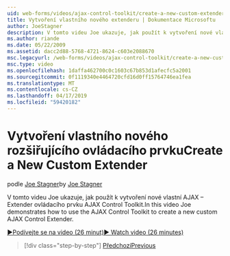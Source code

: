 ```yaml
---
uid: web-forms/videos/ajax-control-toolkit/create-a-new-custom-extender
title: Vytvoření vlastního nového extenderu | Dokumentace Microsoftu
author: JoeStagner
description: V tomto videu Joe ukazuje, jak použít k vytvoření nové vlastní AJAX – Extender ovládacího prvku AJAX Control Toolkit.
ms.author: riande
ms.date: 05/22/2009
ms.assetid: dacc2d88-5768-4721-8624-c603e2088670
msc.legacyurl: /web-forms/videos/ajax-control-toolkit/create-a-new-custom-extender
msc.type: video
ms.openlocfilehash: 1daffa462700c0c1603c67b853d1afecfc5a2001
ms.sourcegitcommit: 0f1119340e4464720cfd16d0ff15764746ea1fea
ms.translationtype: MT
ms.contentlocale: cs-CZ
ms.lasthandoff: 04/17/2019
ms.locfileid: "59420182"
---
```

# <a name="create-a-new-custom-extender"></a><span data-ttu-id="d66ea-103">Vytvoření vlastního nového rozšiřujícího ovládacího prvku</span><span class="sxs-lookup"><span data-stu-id="d66ea-103">Create a New Custom Extender</span></span>

<span data-ttu-id="d66ea-104">podle [Joe Stagner](https://github.com/JoeStagner)</span><span class="sxs-lookup"><span data-stu-id="d66ea-104">by [Joe Stagner](https://github.com/JoeStagner)</span></span>

<span data-ttu-id="d66ea-105">V tomto videu Joe ukazuje, jak použít k vytvoření nové vlastní AJAX – Extender ovládacího prvku AJAX Control Toolkit.</span><span class="sxs-lookup"><span data-stu-id="d66ea-105">In this video Joe demonstrates how to use the AJAX Control Toolkit to create a new custom AJAX Control Extender.</span></span>

[<span data-ttu-id="d66ea-106">&#9654;Podívejte se na video (26 minut)</span><span class="sxs-lookup"><span data-stu-id="d66ea-106">&#9654; Watch video (26 minutes)</span></span>](https://channel9.msdn.com/Blogs/ASP-NET-Site-Videos/create-a-new-custom-extender)

> [!div class="step-by-step"]
> [<span data-ttu-id="d66ea-107">Předchozí</span><span class="sxs-lookup"><span data-stu-id="d66ea-107">Previous</span></span>](editor-control-custom.md)
